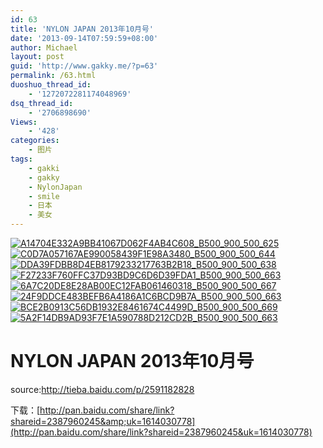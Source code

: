 ```yaml
---
id: 63
title: 'NYLON JAPAN 2013年10月号'
date: '2013-09-14T07:59:59+08:00'
author: Michael
layout: post
guid: 'http://www.gakky.me/?p=63'
permalink: /63.html
duoshuo_thread_id:
    - '1272072281174048969'
dsq_thread_id:
    - '2706898690'
Views:
    - '428'
categories:
    - 图片
tags:
    - gakki
    - gakky
    - NylonJapan
    - smile
    - 日本
    - 美女
---
```


[![A14704E332A9BB41067D062F4AB4C608_B500_900_500_625](http://www.yui-aragaki.org/wp-content/uploads/img/A14704E332A9BB41067D062F4AB4C608_B500_900_500_625.jpeg)](http://www.yui-aragaki.org/wp-content/uploads/img/A14704E332A9BB41067D062F4AB4C608_B1280_1280_1280_1601.jpeg) [![C0D7A057167AE990058439F1E98A3480_B500_900_500_644](http://www.yui-aragaki.org/wp-content/uploads/img/C0D7A057167AE990058439F1E98A3480_B500_900_500_644.jpeg)](http://www.yui-aragaki.org/wp-content/uploads/img/C0D7A057167AE990058439F1E98A3480_B1280_1280_1280_1648.jpeg) [![DDA39FDBB8D4EB8179233217763B2B18_B500_900_500_638](http://www.yui-aragaki.org/wp-content/uploads/img/DDA39FDBB8D4EB8179233217763B2B18_B500_900_500_638.jpeg)](http://www.yui-aragaki.org/wp-content/uploads/img/DDA39FDBB8D4EB8179233217763B2B18_B1280_1280_1280_1635.jpeg) [![F27233F760FFC37D93BD9C6D6D39FDA1_B500_900_500_663](http://www.yui-aragaki.org/wp-content/uploads/img/F27233F760FFC37D93BD9C6D6D39FDA1_B500_900_500_663.jpeg)](http://www.yui-aragaki.org/wp-content/uploads/img/F27233F760FFC37D93BD9C6D6D39FDA1_B1280_1280_1280_1698.jpeg) [![6A7C20DE8E28AB00EC12FAB061460318_B500_900_500_667](http://www.yui-aragaki.org/wp-content/uploads/img/6A7C20DE8E28AB00EC12FAB061460318_B500_900_500_667.jpeg)](http://www.yui-aragaki.org/wp-content/uploads/img/6A7C20DE8E28AB00EC12FAB061460318_B1280_1280_1280_1708.jpeg) [![24F9DDCE483BEFB6A4186A1C6BCD9B7A_B500_900_500_663](http://www.yui-aragaki.org/wp-content/uploads/img/24F9DDCE483BEFB6A4186A1C6BCD9B7A_B500_900_500_663.jpeg)](http://www.yui-aragaki.org/wp-content/uploads/img/24F9DDCE483BEFB6A4186A1C6BCD9B7A_B1280_1280_1280_1698.jpeg) [![BCE2B0913C56DB1932E8461674C4499D_B500_900_500_669](http://www.yui-aragaki.org/wp-content/uploads/img/BCE2B0913C56DB1932E8461674C4499D_B500_900_500_669.jpeg)](http://www.yui-aragaki.org/wp-content/uploads/img/BCE2B0913C56DB1932E8461674C4499D_B1280_1280_1280_1713.jpeg) [![5A2F14DB9AD93F7E1A590788D212CD2B_B500_900_500_663](http://www.yui-aragaki.org/wp-content/uploads/img/5A2F14DB9AD93F7E1A590788D212CD2B_B500_900_500_663.jpeg)](http://www.yui-aragaki.org/wp-content/uploads/img/5A2F14DB9AD93F7E1A590788D212CD2B_B1280_1280_1280_1698.jpeg)

# NYLON JAPAN 2013年10月号

source:<http://tieba.baidu.com/p/2591182828>[](http://tieba.baidu.com/p/2591182828)

下载：[http://pan.baidu.com/share/link?shareid=2387960245&amp;uk=1614030778](http://pan.baidu.com/share/link?shareid=2387960245&uk=1614030778)